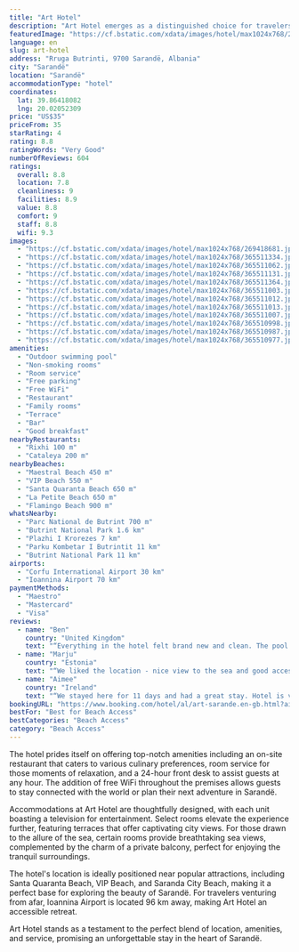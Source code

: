 ```yaml
---
title: "Art Hotel"
description: "Art Hotel emerges as a distinguished choice for travelers seeking a blend of comfort and convenience in Sarandë, situated merely 600 meters from the serene Maestral Beach."
featuredImage: "https://cf.bstatic.com/xdata/images/hotel/max1024x768/269418681.jpg?k=581c6bebdd1fbb1a34d741c4c9f85d9dafc3440dad3b87fc2a8f007f288fc7c8&o=&hp=1"
language: en
slug: art-hotel
address: "Rruga Butrinti, 9700 Sarandë, Albania"
city: "Sarandë"
location: "Sarandë"
accommodationType: "hotel"
coordinates:
  lat: 39.86418082
  lng: 20.02052309
price: "US$35"
priceFrom: 35
starRating: 4
rating: 8.8
ratingWords: "Very Good"
numberOfReviews: 604
ratings:
  overall: 8.8
  location: 7.8
  cleanliness: 9
  facilities: 8.9
  value: 8.8
  comfort: 9
  staff: 8.8
  wifi: 9.3
images:
  - "https://cf.bstatic.com/xdata/images/hotel/max1024x768/269418681.jpg?k=581c6bebdd1fbb1a34d741c4c9f85d9dafc3440dad3b87fc2a8f007f288fc7c8&o=&hp=1"
  - "https://cf.bstatic.com/xdata/images/hotel/max1024x768/365511334.jpg?k=109bd612353a4ecade1a4ec498d5325c2b896086fd02c48cb085ee8802ed5c15&o=&hp=1"
  - "https://cf.bstatic.com/xdata/images/hotel/max1024x768/365511062.jpg?k=8d257e4edf5222bf0a91fb5b5ba7ec8a88b372ee1306d381bf152c0e544cbe66&o=&hp=1"
  - "https://cf.bstatic.com/xdata/images/hotel/max1024x768/365511131.jpg?k=1cc13aea83e68596ece5ca9d11ee6b9fa8fd0fd341860a524d7059946c725478&o=&hp=1"
  - "https://cf.bstatic.com/xdata/images/hotel/max1024x768/365511364.jpg?k=2747e8d637915a183a3258b68f606d77951838d7b8783bab4fd7be4baf67b437&o=&hp=1"
  - "https://cf.bstatic.com/xdata/images/hotel/max1024x768/365511003.jpg?k=6bac643bef8cae40f46c466e19185b6e148b47b58fe7d44d87364acd8b9f4eea&o=&hp=1"
  - "https://cf.bstatic.com/xdata/images/hotel/max1024x768/365511012.jpg?k=b52061311005b8b25d33abdbeb445b423b8c91a477508c58d22bf0e78f2aba14&o=&hp=1"
  - "https://cf.bstatic.com/xdata/images/hotel/max1024x768/365511013.jpg?k=a8b22d1aba7275d3fca806e4238990c1d46fc60f08b1f21285bf39250f80328b&o=&hp=1"
  - "https://cf.bstatic.com/xdata/images/hotel/max1024x768/365511007.jpg?k=790b569067c729a78900998d1ba709557dc839687bce75cb413ec1ede8a6f554&o=&hp=1"
  - "https://cf.bstatic.com/xdata/images/hotel/max1024x768/365510998.jpg?k=e557f11d00f6e012629e5855f5f2e67ca1d294687bb42f39626df0255e123339&o=&hp=1"
  - "https://cf.bstatic.com/xdata/images/hotel/max1024x768/365510987.jpg?k=e1add7dd82929eb5a572e3bd44bb4e163f33e16be5a49c58a19ab956914ed8b2&o=&hp=1"
  - "https://cf.bstatic.com/xdata/images/hotel/max1024x768/365510977.jpg?k=755d9759474e22df8f437a4233c59eb78b7969768fe387a459109c6c94e64cfb&o=&hp=1"
amenities:
  - "Outdoor swimming pool"
  - "Non-smoking rooms"
  - "Room service"
  - "Free parking"
  - "Free WiFi"
  - "Restaurant"
  - "Family rooms"
  - "Terrace"
  - "Bar"
  - "Good breakfast"
nearbyRestaurants:
  - "Rixhi 100 m"
  - "Cataleya 200 m"
nearbyBeaches:
  - "Maestral Beach 450 m"
  - "VIP Beach 550 m"
  - "Santa Quaranta Beach 650 m"
  - "La Petite Beach 650 m"
  - "Flamingo Beach 900 m"
whatsNearby:
  - "Parc National de Butrint 700 m"
  - "Butrint National Park 1.6 km"
  - "Plazhi I Krorezes 7 km"
  - "Parku Kombetar I Butrintit 11 km"
  - "Butrint National Park 11 km"
airports:
  - "Corfu International Airport 30 km"
  - "Ioannina Airport 70 km"
paymentMethods:
  - "Maestro"
  - "Mastercard"
  - "Visa"
reviews:
  - name: "Ben"
    country: "United Kingdom"
    text: "“Everything in the hotel felt brand new and clean. The pool had wonderful views as did the room. Was a very relaxing way to finish off my holiday in Albania.”"
  - name: "Marju"
    country: "Estonia"
    text: "“We liked the location - nice view to the sea and good access by car. Quiet neighborhood. We could easily walk between the houses to the main street, where were restaurants and shops. The pool area is beautiful with a great view. Breakfast was very...”"
  - name: "Aimee"
    country: "Ireland"
    text: "“We stayed here for 11 days and had a great stay. Hotel is very modern and clean. Great pool area with fantastic views, especially at sunset. Good variety of breakfast available everyday. Staff were very helpful, few small issues, that were...”"
bookingURL: "https://www.booking.com/hotel/al/art-sarande.en-gb.html?aid=8035640"
bestFor: "Best for Beach Access"
bestCategories: "Beach Access"
category: "Beach Access"
---
```


The hotel prides itself on offering top-notch amenities including an on-site restaurant that caters to various culinary preferences, room service for those moments of relaxation, and a 24-hour front desk to assist guests at any hour. The addition of free WiFi throughout the premises allows guests to stay connected with the world or plan their next adventure in Sarandë.

Accommodations at Art Hotel are thoughtfully designed, with each unit boasting a television for entertainment. Select rooms elevate the experience further, featuring terraces that offer captivating city views. For those drawn to the allure of the sea, certain rooms provide breathtaking sea views, complemented by the charm of a private balcony, perfect for enjoying the tranquil surroundings.

The hotel's location is ideally positioned near popular attractions, including Santa Quaranta Beach, VIP Beach, and Saranda City Beach, making it a perfect base for exploring the beauty of Sarandë. For travelers venturing from afar, Ioannina Airport is located 96 km away, making Art Hotel an accessible retreat.

Art Hotel stands as a testament to the perfect blend of location, amenities, and service, promising an unforgettable stay in the heart of Sarandë.